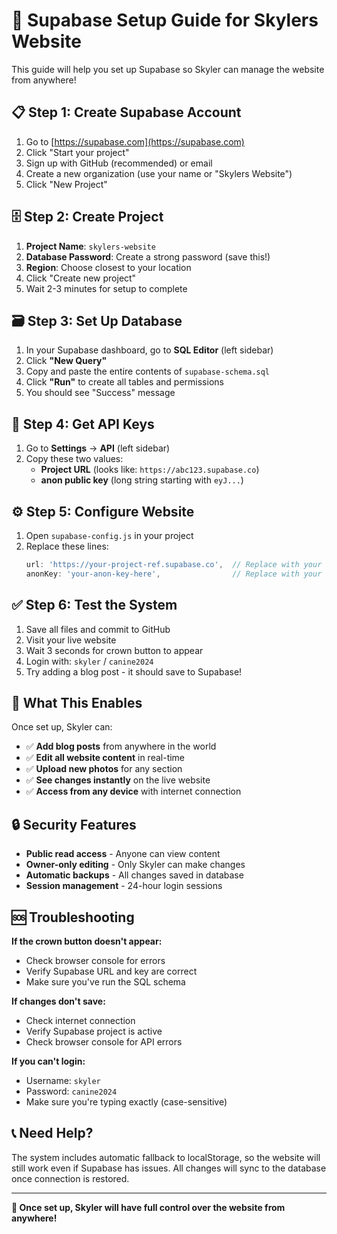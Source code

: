 # 🚀 Supabase Setup Guide for Skylers Website

This guide will help you set up Supabase so Skyler can manage the website from anywhere!

## 📋 Step 1: Create Supabase Account

1. Go to [https://supabase.com](https://supabase.com)
2. Click "Start your project" 
3. Sign up with GitHub (recommended) or email
4. Create a new organization (use your name or "Skylers Website")
5. Click "New Project"

## 🗄️ Step 2: Create Project

1. **Project Name**: `skylers-website`
2. **Database Password**: Create a strong password (save this!)
3. **Region**: Choose closest to your location
4. Click "Create new project"
5. Wait 2-3 minutes for setup to complete

## 🗃️ Step 3: Set Up Database

1. In your Supabase dashboard, go to **SQL Editor** (left sidebar)
2. Click **"New Query"**
3. Copy and paste the entire contents of `supabase-schema.sql` 
4. Click **"Run"** to create all tables and permissions
5. You should see "Success" message

## 🔑 Step 4: Get API Keys

1. Go to **Settings** → **API** (left sidebar)
2. Copy these two values:
   - **Project URL** (looks like: `https://abc123.supabase.co`)
   - **anon public key** (long string starting with `eyJ...`)

## ⚙️ Step 5: Configure Website

1. Open `supabase-config.js` in your project
2. Replace these lines:
   ```javascript
   url: 'https://your-project-ref.supabase.co',  // Replace with your Project URL
   anonKey: 'your-anon-key-here',                // Replace with your anon key
   ```

## ✅ Step 6: Test the System

1. Save all files and commit to GitHub
2. Visit your live website
3. Wait 3 seconds for crown button to appear
4. Login with: `skyler` / `canine2024`
5. Try adding a blog post - it should save to Supabase!

## 🎯 What This Enables

Once set up, Skyler can:
- ✅ **Add blog posts** from anywhere in the world
- ✅ **Edit all website content** in real-time
- ✅ **Upload new photos** for any section
- ✅ **See changes instantly** on the live website
- ✅ **Access from any device** with internet connection

## 🔒 Security Features

- **Public read access** - Anyone can view content
- **Owner-only editing** - Only Skyler can make changes
- **Automatic backups** - All changes saved in database
- **Session management** - 24-hour login sessions

## 🆘 Troubleshooting

**If the crown button doesn't appear:**
- Check browser console for errors
- Verify Supabase URL and key are correct
- Make sure you've run the SQL schema

**If changes don't save:**
- Check internet connection
- Verify Supabase project is active
- Check browser console for API errors

**If you can't login:**
- Username: `skyler`
- Password: `canine2024`
- Make sure you're typing exactly (case-sensitive)

## 📞 Need Help?

The system includes automatic fallback to localStorage, so the website will still work even if Supabase has issues. All changes will sync to the database once connection is restored.

---

**🎉 Once set up, Skyler will have full control over the website from anywhere!**
